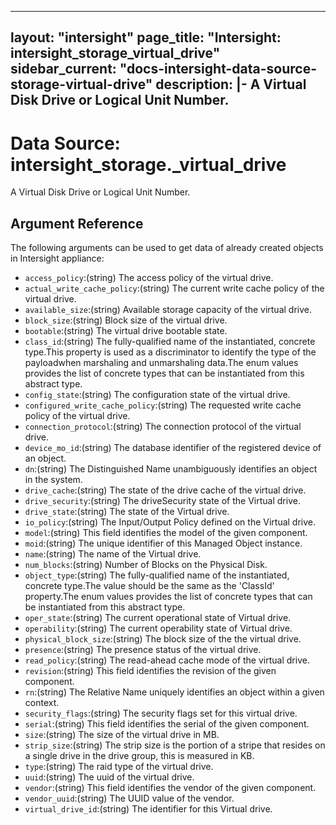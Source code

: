 
---
layout: "intersight"
page_title: "Intersight: intersight_storage_virtual_drive"
sidebar_current: "docs-intersight-data-source-storage-virtual-drive"
description: |-
A Virtual Disk Drive or Logical Unit Number.
---

# Data Source: intersight_storage._virtual_drive
A Virtual Disk Drive or Logical Unit Number.
## Argument Reference
The following arguments can be used to get data of already created objects in Intersight appliance:
* `access_policy`:(string) The access policy of the virtual drive. 
* `actual_write_cache_policy`:(string) The current write cache policy of the virtual drive. 
* `available_size`:(string) Available storage capacity of the virtual drive. 
* `block_size`:(string) Block size of the virtual drive. 
* `bootable`:(string) The virtual drive bootable state. 
* `class_id`:(string) The fully-qualified name of the instantiated, concrete type.This property is used as a discriminator to identify the type of the payloadwhen marshaling and unmarshaling data.The enum values provides the list of concrete types that can be instantiated from this abstract type. 
* `config_state`:(string) The configuration state of the virtual drive. 
* `configured_write_cache_policy`:(string) The requested write cache policy of the virtual drive. 
* `connection_protocol`:(string) The connection protocol of the virtual drive. 
* `device_mo_id`:(string) The database identifier of the registered device of an object. 
* `dn`:(string) The Distinguished Name unambiguously identifies an object in the system. 
* `drive_cache`:(string) The state of the drive cache of the virtual drive. 
* `drive_security`:(string) The driveSecurity state of the Virtual drive. 
* `drive_state`:(string) The state of the Virtual drive. 
* `io_policy`:(string) The Input/Output Policy defined on the Virtual drive. 
* `model`:(string) This field identifies the model of the given component. 
* `moid`:(string) The unique identifier of this Managed Object instance. 
* `name`:(string) The name of the Virtual drive. 
* `num_blocks`:(string) Number of Blocks on the Physical Disk. 
* `object_type`:(string) The fully-qualified name of the instantiated, concrete type.The value should be the same as the 'ClassId' property.The enum values provides the list of concrete types that can be instantiated from this abstract type. 
* `oper_state`:(string) The current operational state of Virtual drive. 
* `operability`:(string) The current operability state of Virtual drive. 
* `physical_block_size`:(string) The block size of the the virtual drive. 
* `presence`:(string) The presence status of the virtual drive. 
* `read_policy`:(string) The read-ahead cache mode of the virtual drive. 
* `revision`:(string) This field identifies the revision of the given component. 
* `rn`:(string) The Relative Name uniquely identifies an object within a given context. 
* `security_flags`:(string) The security flags set for this virtual drive. 
* `serial`:(string) This field identifies the serial of the given component. 
* `size`:(string) The size of the virtual drive in MB. 
* `strip_size`:(string) The strip size is the portion of a stripe that resides on a single drive in the drive group, this is measured in KB. 
* `type`:(string) The raid type of the virtual drive. 
* `uuid`:(string) The uuid of the virtual drive. 
* `vendor`:(string) This field identifies the vendor of the given component. 
* `vendor_uuid`:(string) The UUID value of the vendor. 
* `virtual_drive_id`:(string) The identifier for this Virtual drive. 
